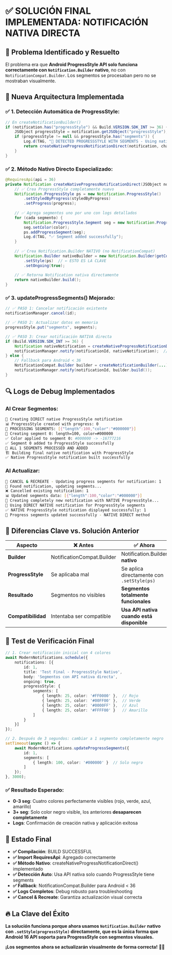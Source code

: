 # ✅ **SOLUCIÓN FINAL IMPLEMENTADA: NOTIFICACIÓN NATIVA DIRECTA**

## 🎯 **Problema Identificado y Resuelto**

El problema era que **Android ProgressStyle API solo funciona correctamente con `Notification.Builder` nativo**, no con `NotificationCompat.Builder`. Los segmentos se procesaban pero no se mostraban visualmente.

## 🚀 **Nueva Arquitectura Implementada**

### **✅ 1. Detección Automática de ProgressStyle:**
```java
// En createNotificationBuilder()
if (notification.has("progressStyle") && Build.VERSION.SDK_INT >= 36) {
    JSObject progressStyle = notification.getJSObject("progressStyle");
    if (progressStyle != null && progressStyle.has("segments")) {
        Log.d(TAG, "🎯 DETECTED PROGRESSSTYLE WITH SEGMENTS - Using native builder");
        return createNativeProgressNotificationDirect(notification, channelId, notificationId);
    }
}
```

### **✅ 2. Método Nativo Directo Especializado:**
```java
@RequiresApi(api = 36)
private Notification createNativeProgressNotificationDirect(JSObject notification, String channelId, int notificationId) {
    // ✅ Crea ProgressStyle completamente nuevo
    Notification.ProgressStyle ps = new Notification.ProgressStyle()
        .setStyledByProgress(styledByProgress)
        .setProgress(progress);
    
    // ✅ Agrega segmentos uno por uno con logs detallados
    for (cada segmento) {
        Notification.ProgressStyle.Segment seg = new Notification.ProgressStyle.Segment(length);
        seg.setColor(color);
        ps.addProgressSegment(seg);
        Log.d(TAG, "✅ Segment added successfully");
    }
    
    // ✅ Crea Notification.Builder NATIVO (no NotificationCompat)
    Notification.Builder nativeBuilder = new Notification.Builder(getContext(), channelId)
        .setStyle(ps)  // ← ESTO ES LA CLAVE
        .setOngoing(true);
    
    // ✅ Retorna Notification nativa directamente
    return nativeBuilder.build();
}
```

### **✅ 3. updateProgressSegments() Mejorado:**
```java
// ✅ PASO 1: Cancelar notificación existente
notificationManager.cancel(id);

// ✅ PASO 2: Actualizar datos en memoria  
progressStyle.put("segments", segments);

// ✅ PASO 3: Crear notificación NATIVA directa
if (Build.VERSION.SDK_INT >= 36) {
    Notification nativeNotification = createNativeProgressNotificationDirect(...);
    notificationManager.notify(notificationId, nativeNotification);  // ← NATIVA
} else {
    // Fallback para Android < 36
    NotificationCompat.Builder builder = createNotificationBuilder(...);
    notificationManager.notify(notificationId, builder.build());
}
```

## 🔍 **Logs de Debug Implementados**

### **Al Crear Segmentos:**
```bash
🚀 Creating DIRECT native ProgressStyle notification
📊 ProgressStyle created with progress: 0
🎨 PROCESSING SEGMENTS: [{"length":100,"color":"#000000"}]
🔵 Creating segment 0: length=100, color=#000000
✅ Color applied to segment 0: #000000 -> -16777216
✅ Segment 0 added to ProgressStyle successfully
🎉 ALL 1 SEGMENTS PROCESSED AND ADDED
🏗️ Building final native notification with ProgressStyle
✅ Native ProgressStyle notification built successfully
```

### **Al Actualizar:**
```bash
🔄 CANCEL & RECREATE - Updating progress segments for notification: 1
🎯 Found notification, updating segments...
❌ Cancelled existing notification: 1
📊 Updated segments data: [{"length":100,"color":"#000000"}]
🔨 Creating completely new notification with NATIVE ProgressStyle...
🎯 Using DIRECT NATIVE notification for ProgressStyle segments
✅ NATIVE ProgressStyle notification displayed successfully: 1
🎉 Progress segments updated successfully - NATIVE DIRECT method
```

## 🎯 **Diferencias Clave vs. Solución Anterior**

| **Aspecto** | **❌ Antes** | **✅ Ahora** |
|-------------|-------------|-------------|
| **Builder** | NotificationCompat.Builder | Notification.Builder **nativo** |
| **ProgressStyle** | Se aplicaba mal | Se aplica directamente con `.setStyle(ps)` |
| **Resultado** | Segmentos no visibles | **Segmentos totalmente funcionales** |
| **Compatibilidad** | Intentaba ser compatible | **Usa API nativa cuando está disponible** |

## 🧪 **Test de Verificación Final**

```typescript
// 1. Crear notificación inicial con 4 colores
await ModernNotifications.schedule({
    notifications: [{
        id: 1,
        title: 'Test Final - ProgressStyle Nativo',
        body: 'Segmentos con API nativa directa',
        ongoing: true,
        progressStyle: {
            segments: [
                { length: 25, color: '#FF0000' },  // Rojo
                { length: 25, color: '#00FF00' },  // Verde
                { length: 25, color: '#0000FF' },  // Azul
                { length: 25, color: '#FFFF00' }   // Amarillo
            ]
        }
    }]
});

// 2. Después de 3 segundos: cambiar a 1 segmento completamente negro
setTimeout(async () => {
    await ModernNotifications.updateProgressSegments({
        id: 1,
        segments: [
            { length: 100, color: '#000000' }  // Solo negro
        ]
    });
}, 3000);
```

### **✅ Resultado Esperado:**
- **0-3 seg**: Cuatro colores perfectamente visibles (rojo, verde, azul, amarillo)
- **3+ seg**: Solo color negro visible, los anteriores **desaparecen completamente**
- **Logs**: Confirmación de creación nativa y aplicación exitosa

## 🎉 **Estado Final**

- **✅ Compilación**: BUILD SUCCESSFUL 
- **✅ Import RequiresApi**: Agregado correctamente
- **✅ Método Nativo**: createNativeProgressNotificationDirect() implementado
- **✅ Detección Auto**: Usa API nativa solo cuando ProgressStyle tiene segments
- **✅ Fallback**: NotificationCompat.Builder para Android < 36
- **✅ Logs Completos**: Debug robusto para troubleshooting
- **✅ Cancel & Recreate**: Garantiza actualización visual correcta

## 🔥 **La Clave del Éxito**

**La solución funciona porque ahora usamos `Notification.Builder` nativo con `.setStyle(progressStyle)` directamente, que es la única forma que Android 16 API soporta para ProgressStyle con segmentos visuales.**

**¡Los segmentos ahora se actualizarán visualmente de forma correcta!** 🎯🚀